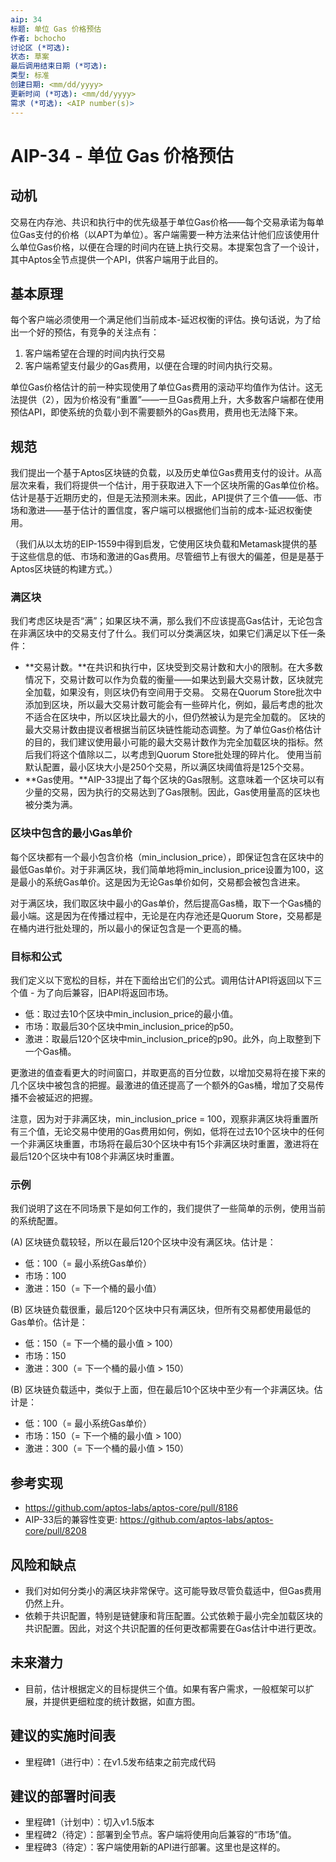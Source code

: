 ```yaml
---
aip: 34
标题: 单位 Gas 价格预估 
作者: bchocho
讨论区 (*可选): 
状态: 草案
最后调用结束日期 (*可选):
类型: 标准
创建日期: <mm/dd/yyyy>
更新时间 (*可选): <mm/dd/yyyy>
需求 (*可选): <AIP number(s)>
---
```


# AIP-34 - 单位 Gas 价格预估

## 动机

交易在内存池、共识和执行中的优先级基于单位Gas价格——每个交易承诺为每单位Gas支付的价格（以APT为单位）。客户端需要一种方法来估计他们应该使用什么单位Gas价格，以便在合理的时间内在链上执行交易。本提案包含了一个设计，其中Aptos全节点提供一个API，供客户端用于此目的。

## 基本原理

每个客户端必须使用一个满足他们当前成本-延迟权衡的评估。换句话说，为了给出一个好的预估，有竞争的关注点有：

1. 客户端希望在合理的时间内执行交易
2. 客户端希望支付最少的Gas费用，以便在合理的时间内执行交易。

单位Gas价格估计的前一种实现使用了单位Gas费用的滚动平均值作为估计。这无法提供（2），因为价格没有“重置”——一旦Gas费用上升，大多数客户端都在使用预估API，即使系统的负载小到不需要额外的Gas费用，费用也无法降下来。

## 规范

我们提出一个基于Aptos区块链的负载，以及历史单位Gas费用支付的设计。从高层次来看，我们将提供一个估计，用于获取进入下一个区块所需的Gas单位价格。估计是基于近期历史的，但是无法预测未来。因此，API提供了三个值——低、市场和激进——基于估计的置信度，客户端可以根据他们当前的成本-延迟权衡使用。

（我们从以太坊的EIP-1559中得到启发，它使用区块负载和Metamask提供的基于这些信息的低、市场和激进的Gas费用。尽管细节上有很大的偏差，但是是基于Aptos区块链的构建方式。）

### 满区块

我们考虑区块是否“满”；如果区块不满，那么我们不应该提高Gas估计，无论包含在非满区块中的交易支付了什么。我们可以分类满区块，如果它们满足以下任一条件：

- **交易计数。**在共识和执行中，区块受到交易计数和大小的限制。在大多数情况下，交易计数可以作为负载的衡量——如果达到最大交易计数，区块就完全加载，如果没有，则区块仍有空间用于交易。 交易在Quorum Store批次中添加到区块，所以最大交易计数可能会有一些碎片化，例如，最后考虑的批次不适合在区块中，所以区块比最大的小，但仍然被认为是完全加载的。 区块的最大交易计数由提议者根据当前区块链性能动态调整。为了单位Gas价格估计的目的，我们建议使用最小可能的最大交易计数作为完全加载区块的指标。然后我们将这个值除以二，以考虑到Quorum Store批处理的碎片化。 使用当前默认配置，最小区块大小是250个交易，所以满区块阈值将是125个交易。
- **Gas使用。**AIP-33提出了每个区块的Gas限制。这意味着一个区块可以有少量的交易，因为执行的交易达到了Gas限制。因此，Gas使用量高的区块也被分类为满。

### 区块中包含的最小Gas单价

每个区块都有一个最小包含价格（min_inclusion_price），即保证包含在区块中的最低Gas单价。对于非满区块，我们简单地将min_inclusion_price设置为100，这是最小的系统Gas单价。这是因为无论Gas单价如何，交易都会被包含进来。

对于满区块，我们取区块中最小的Gas单价，然后提高Gas桶，取下一个Gas桶的最小端。这是因为在传播过程中，无论是在内存池还是Quorum Store，交易都是在桶内进行批处理的，所以最小的保证包含是一个更高的桶。

### 目标和公式

我们定义以下宽松的目标，并在下面给出它们的公式。调用估计API将返回以下三个值 - 为了向后兼容，旧API将返回市场。

- 低：取过去10个区块中min_inclusion_price的最小值。
- 市场：取最后30个区块中min_inclusion_price的p50。
- 激进：取最后120个区块中min_inclusion_price的p90。此外，向上取整到下一个Gas桶。

更激进的值查看更大的时间窗口，并取更高的百分位数，以增加交易将在接下来的几个区块中被包含的把握。最激进的值还提高了一个额外的Gas桶，增加了交易传播不会被延迟的把握。

注意，因为对于非满区块，min_inclusion_price = 100，观察非满区块将重置所有三个值，无论交易中使用的Gas费用如何，例如，低将在过去10个区块中的任何一个非满区块重置，市场将在最后30个区块中有15个非满区块时重置，激进将在最后120个区块中有108个非满区块时重置。

### 示例

我们说明了这在不同场景下是如何工作的，我们提供了一些简单的示例，使用当前的系统配置。

(A) 区块链负载较轻，所以在最后120个区块中没有满区块。估计是：

- 低：100（= 最小系统Gas单价）
- 市场：100
- 激进：150（= 下一个桶的最小值）

(B) 区块链负载很重，最后120个区块中只有满区块，但所有交易都使用最低的Gas单价。估计是：

- 低：150（= 下一个桶的最小值 > 100）
- 市场：150
- 激进：300（= 下一个桶的最小值 > 150）

(B) 区块链负载适中，类似于上面，但在最后10个区块中至少有一个非满区块。估计是：

- 低：100（= 最小系统Gas单价）
- 市场：150（= 下一个桶的最小值 > 100）
- 激进：300（= 下一个桶的最小值 > 150）

## 参考实现

* https://github.com/aptos-labs/aptos-core/pull/8186
* AIP-33后的兼容性变更: https://github.com/aptos-labs/aptos-core/pull/8208
  
## 风险和缺点

- 我们对如何分类小的满区块非常保守。这可能导致尽管负载适中，但Gas费用仍然上升。
- 依赖于共识配置，特别是链健康和背压配置。公式依赖于最小完全加载区块的共识配置。因此，对这个共识配置的任何更改都需要在Gas估计中进行更改。

## 未来潜力

- 目前，估计根据定义的目标提供三个值。如果有客户需求，一般框架可以扩展，并提供更细粒度的统计数据，如直方图。

## 建议的实施时间表

- 里程碑1（进行中）：在v1.5发布结束之前完成代码

## 建议的部署时间表

- 里程碑1（计划中）：切入v1.5版本
- 里程碑2（待定）：部署到全节点。客户端将使用向后兼容的“市场”值。
- 里程碑3（待定）：客户端使用新的API进行部署。这里也是这样的。
